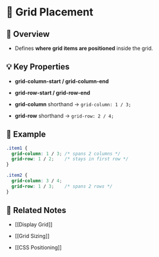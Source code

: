 # 📍 Grid Placement

## 📖 Overview

- Defines **where grid items are positioned** inside the grid.
    

## 💡 Key Properties

- **grid-column-start / grid-column-end**
    
- **grid-row-start / grid-row-end**
    
- **grid-column** shorthand → `grid-column: 1 / 3;`
    
- **grid-row** shorthand → `grid-row: 2 / 4;`
    

## 📌 Example

```css
.item1 {
  grid-column: 1 / 3; /* spans 2 columns */
  grid-row: 1 / 2;    /* stays in first row */
}

.item2 {
  grid-column: 3 / 4;
  grid-row: 1 / 3;    /* spans 2 rows */
}
```

## 🔗 Related Notes

- [[Display Grid]]
    
- [[Grid Sizing]]
    
- [[CSS Positioning]]